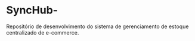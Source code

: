# SyncHub-
Repositório de desenvolvimento do sistema de gerenciamento de estoque centralizado de e-commerce.
